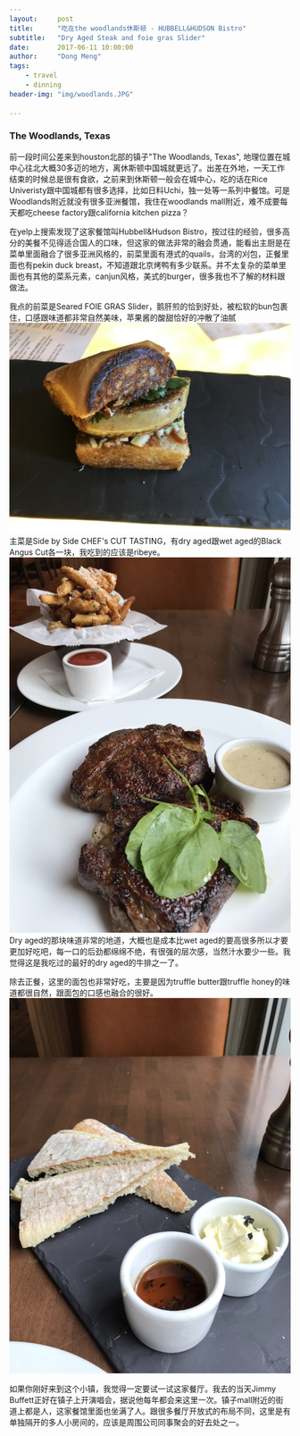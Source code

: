 ```yaml
---
layout:     post
title:      "吃在the woodlands休斯顿 - HUBBELL&HUDSON Bistro"
subtitle:   "Dry Aged Steak and foie gras Slider"
date:       2017-06-11 10:00:00
author:     "Dong Meng"
tags:
    - travel
    - dinning
header-img: "img/woodlands.JPG"

---
```


<h3 class="section-heading">The Woodlands, Texas</h3>

前一段时间公差来到houston北部的镇子"The Woodlands, Texas", 地理位置在城中心往北大概30多迈的地方，离休斯顿中国城就更远了。出差在外地，一天工作结束的时候总是很有食欲，之前来到休斯顿一般会在城中心，吃的话在Rice Univeristy跟中国城都有很多选择，比如日料Uchi，独一处等一系列中餐馆。可是Woodlands附近就没有很多亚洲餐馆，我住在woodlands mall附近，难不成要每天都吃cheese factory跟california kitchen pizza？

在yelp上搜索发现了这家餐馆叫Hubbell&Hudson Bistro，按过往的经验，很多高分的美餐不见得适合国人的口味，但这家的做法非常的融会贯通，能看出主厨是在菜单里面融合了很多亚洲风格的，前菜里面有港式的quails，台湾的刈包，正餐里面也有pekin duck
breast，不知道跟北京烤鸭有多少联系。并不太复杂的菜单里面也有其他的菜系元素，canjun风格，美式的burger，很多我也不了解的材料跟做法。

我点的前菜是Seared FOIE GRAS Slider，鹅肝煎的恰到好处，被松软的bun包裹住，口感跟味道都非常自然美味，苹果酱的酸甜恰好的冲散了油腻
<img class="shadow" src="/img/woodlands/foie_gras.JPG" />
主菜是Side by Side CHEF's CUT TASTING，有dry aged跟wet aged的Black Angus Cut各一块，我吃到的应该是ribeye。
<img class="shadow" src="/img/woodlands/dry-aged-steak.JPG" />
Dry aged的那块味道非常的地道，大概也是成本比wet aged的要高很多所以才要更加好吃吧，每一口的后劲都绵绵不绝，有很强的层次感，当然汁水要少一些。我觉得这是我吃过的最好的dry aged的牛排之一了。

除去正餐，这里的面包也非常好吃，主要是因为truffle butter跟truffle honey的味道都很自然，跟面包的口感也融合的很好。
<img class="shadow" src="/img/woodlands/bread.JPG" />

如果你刚好来到这个小镇，我觉得一定要试一试这家餐厅。我去的当天Jimmy Buffett正好在镇子上开演唱会，据说他每年都会来这里一次。镇子mall附近的街道上都是人，这家餐馆里面也坐满了人。跟很多餐厅开放式的布局不同，这里是有单独隔开的多人小房间的，应该是周围公司同事聚会的好去处之一。
